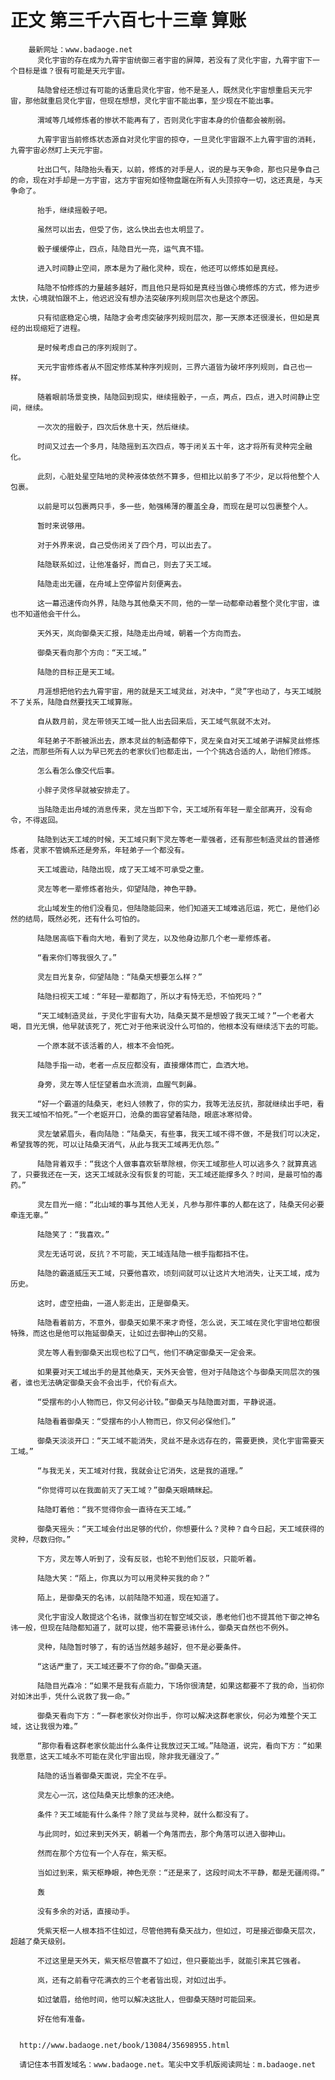 # 正文 第三千六百七十三章 算账
        最新网址：www.badaoge.net
          灵化宇宙的存在成为九霄宇宙统御三者宇宙的屏障，若没有了灵化宇宙，九霄宇宙下一个目标是谁？很有可能是天元宇宙。
      
          陆隐曾经还想过有可能的话重启灵化宇宙，他不是圣人，既然灵化宇宙想重启天元宇宙，那他就重启灵化宇宙，但现在想想，灵化宇宙不能出事，至少现在不能出事。
      
          渭域等几域修炼者的惨状不能再有了，否则灵化宇宙本身的价值都会被削弱。
      
          九霄宇宙当前修炼状态源自对灵化宇宙的掠夺，一旦灵化宇宙跟不上九霄宇宙的消耗，九霄宇宙必然盯上天元宇宙。
      
          吐出口气，陆隐抬头看天，以前，修炼的对手是人，说的是与天争命，那也只是争自己的命，现在对手却是一方宇宙，这方宇宙宛如怪物盘踞在所有人头顶掠夺一切，这还真是，与天争命了。
      
          抬手，继续摇骰子吧。
      
          虽然可以出去，但受了伤，这么快出去也太明显了。
      
          骰子缓缓停止，四点，陆隐目光一亮，运气真不错。
      
          进入时间静止空间，原本是为了融化灵种，现在，他还可以修炼如是真经。
      
          陆隐不怕修炼的力量越多越好，而且他只是将如是真经当做心境修炼的方式，修为进步太快，心境就怕跟不上，他迟迟没有想办法突破序列规则层次也是这个原因。
      
          只有彻底稳定心境，陆隐才会考虑突破序列规则层次，那一天原本还很漫长，但如是真经的出现缩短了进程。
      
          是时候考虑自己的序列规则了。
      
          天元宇宙修炼者从不固定修炼某种序列规则，三界六道皆为破坏序列规则，自己也一样。
      
          随着眼前场景变换，陆隐回到现实，继续摇骰子，一点，两点，四点，进入时间静止空间，继续。
      
          一次次的摇骰子，四次后休息十天，然后继续。
      
          时间又过去一个多月，陆隐摇到五次四点，等于闭关五十年，这才将所有灵种完全融化。
      
          此刻，心脏处星空陆地的灵种液体依然不算多，但相比以前多了不少，足以将他整个人包裹。
      
          以前是可以包裹两只手，多一些，勉强稀薄的覆盖全身，而现在是可以包裹整个人。
      
          暂时来说够用。
      
          对于外界来说，自己受伤闭关了四个月，可以出去了。
      
          陆隐联系如过，让他准备好，而自己，则去了天工域。
      
          陆隐走出无疆，在舟域上空停留片刻便离去。
      
          这一幕迅速传向外界，陆隐与其他桑天不同，他的一举一动都牵动着整个灵化宇宙，谁也不知道他会干什么。
      
          天外天，岚向御桑天汇报，陆隐走出舟域，朝着一个方向而去。
      
          御桑天看向那个方向：“天工域。”
      
          陆隐的目标正是天工域。
      
          月涯想把他钓去九霄宇宙，用的就是天工域灵丝，对决中，“灵”字也动了，与天工域脱不了关系，陆隐自然要找天工域算账。
      
          自从数月前，灵左带领天工域一批人出去回来后，天工域气氛就不太对。
      
          年轻弟子不断被派出去，原本灵丝的制造都停下，灵左亲自对天工域弟子讲解灵丝修炼之法，而那些所有人以为早已死去的老家伙们也都走出，一个个挑选合适的人，助他们修炼。
      
          怎么看怎么像交代后事。
      
          小胖子灵佟早就被安排走了。
      
          当陆隐走出舟域的消息传来，灵左当即下令，天工域所有年轻一辈全部离开，没有命令，不得返回。
      
          陆隐到达天工域的时候，天工域只剩下灵左等老一辈强者，还有那些制造灵丝的普通修炼者，灵家不管嫡系还是旁系，年轻弟子一个都没有。
      
          天工域震动，陆隐出现，成了天工域不可承受之重。
      
          灵左等老一辈修炼者抬头，仰望陆隐，神色平静。
      
          北山域发生的他们没看见，但陆隐能回来，他们知道天工域难逃厄运，死亡，是他们必然的结局，既然必死，还有什么可怕的。
      
          陆隐居高临下看向大地，看到了灵左，以及他身边那几个老一辈修炼者。
      
          “看来你们等我很久了。”
      
          灵左目光复杂，仰望陆隐：“陆桑天想要怎么样？”
      
          陆隐扫视天工域：“年轻一辈都跑了，所以才有恃无恐，不怕死吗？”
      
          “天工域制造灵丝，于灵化宇宙有大功，陆桑天莫不是想毁了我天工域？”一个老者大喝，目光无惧，他早就该死了，死亡对于他来说没什么可怕的，他根本没有继续活下去的可能。
      
          一个原本就不该活着的人，根本不会怕死。
      
          陆隐手指一动，老者一点反应都没有，直接爆体而亡，血洒大地。
      
          身旁，灵左等人怔怔望着血水流淌，血腥气刺鼻。
      
          “好一个霸道的陆桑天，老妇人领教了，你的实力，我等无法反抗，那就继续出手吧，看我天工域怕不怕死。”一个老妪开口，沧桑的面容望着陆隐，眼底冰寒彻骨。
      
          灵左皱紧眉头，看向陆隐：“陆桑天，有些事，我天工域不得不做，不是我们可以决定，希望我等的死，可以让陆桑天消气，从此与我天工域再无仇怨。”
      
          陆隐背着双手：“我这个人做事喜欢斩草除根，你天工域那些人可以逃多久？就算真逃了，只要我还在一天，这天工域就永没有恢复的可能，天工域还能撑多久？时间，是最可怕的毒药。”
      
          灵左目光一缩：“北山域的事与其他人无关，凡参与那件事的人都在这了，陆桑天何必要牵连无辜。”
      
          陆隐笑了：“我喜欢。”
      
          灵左无话可说，反抗？不可能，天工域连陆隐一根手指都挡不住。
      
          陆隐的霸道威压天工域，只要他喜欢，顷刻间就可以让这片大地消失，让天工域，成为历史。
      
          这时，虚空扭曲，一道人影走出，正是御桑天。
      
          陆隐看着前方，不意外，御桑天如果不来才奇怪，怎么说，天工域在灵化宇宙地位都很特殊，而这也是他可以拖延御桑天，让如过去御神山的交易。
      
          灵左等人看到御桑天出现也松了口气，他们不确定御桑天一定会来。
      
          如果要对天工域出手的是其他桑天，天外天会管，但对于陆隐这个与御桑天同层次的强者，谁也无法确定御桑天会不会出手，代价有点大。
      
          “受摆布的小人物而已，你又何必计较。”御桑天与陆隐面对面，平静说道。
      
          陆隐看着御桑天：“受摆布的小人物而已，你又何必保他们。”
      
          御桑天淡淡开口：“天工域不能消失，灵丝不是永远存在的，需要更换，灵化宇宙需要天工域。”
      
          “与我无关，天工域对付我，我就会让它消失，这是我的道理。”
      
          “你觉得可以在我面前灭了天工域？”御桑天眼睛眯起。
      
          陆隐盯着他：“我不觉得你会一直待在天工域。”
      
          御桑天摇头：“天工域会付出足够的代价，你想要什么？灵种？自今日起，天工域获得的灵种，尽数归你。”
      
          下方，灵左等人听到了，没有反驳，也轮不到他们反驳，只能听着。
      
          陆隐大笑：“陌上，你真以为可以用灵种买我的命？”
      
          陌上，是御桑天的名讳，以前陆隐不知道，现在知道了。
      
          灵化宇宙没人敢提这个名讳，就像当初在智空域交谈，愚老他们也不提其他下御之神名讳一般，但现在陆隐都知道了，就可以提，他不需要忌讳什么，御桑天自然也不例外。
      
          灵种，陆隐暂时够了，有的话当然越多越好，但不是必要条件。
      
          “这话严重了，天工域还要不了你的命。”御桑天道。
      
          陆隐目光森冷：“如果不是我有点能力，下场你很清楚，如果这都要不了我的命，当初你对如沐出手，凭什么说救了我一命。”
      
          御桑天看向下方：“一群老家伙对你出手，你可以解决这群老家伙，何必为难整个天工域，这让我很为难。”
      
          “那你看看这群老家伙能出什么条件让我放过天工域。”陆隐道，说完，看向下方：“如果我愿意，这天工域永不可能在灵化宇宙出现，除非我无疆没了。”
      
          陆隐的话当着御桑天面说，完全不在乎。
      
          灵左心一沉，这位陆桑天比想象的还决绝。
      
          条件？天工域能有什么条件？除了灵丝与灵种，就什么都没有了。
      
          与此同时，如过来到天外天，朝着一个角落而去，那个角落可以进入御神山。
      
          然而在那个方位有一个人存在，紫天枢。
      
          当如过到来，紫天枢睁眼，神色无奈：“还是来了，这段时间太不平静，都是无疆闹得。”
      
          轰
      
          没有多余的对话，直接动手。
      
          凭紫天枢一人根本挡不住如过，尽管他拥有桑天战力，但如过，可是接近御桑天层次，超越了桑天级别。
      
          不过这里是天外天，紫天枢尽管赢不了如过，但只要能出手，就能引来其它强者。
      
          岚，还有之前看守花满衣的三个老者皆出现，对如过出手。
      
          如过皱眉，给他时间，他可以解决这批人，但御桑天随时可能回来。
      
          好在他有准备。
      
      
      http://www.badaoge.net/book/13084/35698955.html
      
      请记住本书首发域名：www.badaoge.net。笔尖中文手机版阅读网址：m.badaoge.net